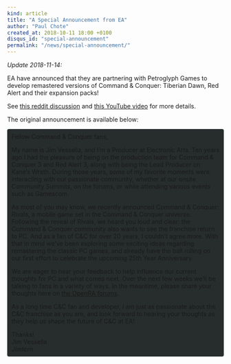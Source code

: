 ```yaml
---
kind: article
title: "A Special Announcement from EA"
author: "Paul Chote"
created_at: 2018-10-11 18:00 +0100
disqus_id: "special-announcement"
permalink: "/news/special-announcement/"
---
```


<p><i>Update 2018-11-14:</i></p>
<p>EA have announced that they are partnering with Petroglyph Games to develop remastered versions of Command & Conquer: Tiberian Dawn, Red Alert and their expansion packs!</p>
<p>See <a href="https://www.reddit.com/r/commandandconquer/comments/9x1zcz/cc_remastered_announcement_from_ea/">this reddit discussion</a> and <a href=".com/watch?v=MlMLEIDdIn0">this YouTube video</a> for more details.</p>
<p>The original announcement is available below:</p>

<div style="border-radius: 4px; background-color: #272d2c; padding: 5px">
<div style="margin: -10px 5px">

<p>Fellow Command & Conquer fans,</p>
 
<p>My name is Jim Vessella, and I’m a Producer at Electronic Arts. Ten years ago I had the pleasure of being on the production team for Command & Conquer 3 and Red Alert 3, along with being the Lead Producer on Kane’s Wrath.  During those years, some of my favorite moments were interacting with our passionate community, whether at our onsite Community Summits, on the forums, or while attending various events such as Gamescom.</p>
<p>As most of you may know, we recently announced Command & Conquer: Rivals, a mobile game set in the Command & Conquer universe. Following the reveal of Rivals, we heard you loud and clear: the Command & Conquer community also wants to see the franchise return to PC.  And as a fan of C&C for over 20 years, I couldn’t agree more.  With that in mind we’ve been exploring some exciting ideas regarding remastering the classic PC games, and already have the ball rolling on our first effort to celebrate the upcoming 25th Year Anniversary.</p>
<p>We are eager to hear your feedback to help influence our current thoughts for PC and what comes next.  Over the next few weeks we’ll be talking to fans in a variety of ways.  In the meantime, please share your thoughts here on <a href="https://forum.openra.net/viewtopic.php?f=82&t=20777">the OpenRA forums</a>.</p>
 
<p>As a long time C&C fan and developer, I am just as passionate about the C&C franchise as you are, and look forward to hearing your thoughts as they help us shape the future of C&C at EA!</p>
 
<p>Thanks!<br />
Jim Vessella<br />
<em>Jimtern</em>
</p>
</div>
</div>

